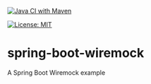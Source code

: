 [![Java CI with Maven](https://github.com/claudioaltamura/spring-boot-wiremock/actions/workflows/maven-build.yaml/badge.svg)](https://github.com/claudioaltamura/spring-boot-resilience4j/actions/workflows/maven-build.yaml)

[![License: MIT](https://img.shields.io/badge/License-MIT-yellow.svg)](https://opensource.org/licenses/MIT)

# spring-boot-wiremock
A Spring Boot Wiremock example
